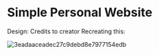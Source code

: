 # Simple Personal Website

Design: Credits to creator 
Recreating this: 
<br>

![3eadaaceadec27c9debd8e7977154edb](https://github.com/rihannas/Frontend-Projects/assets/75071112/bb114eb9-1fc9-4475-a8e9-93f959ae64ea)


